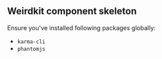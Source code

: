 ## Weirdkit component skeleton

Ensure you've installed following packages globally:
- `karma-cli`
- `phantomjs`
